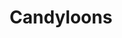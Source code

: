 ---
layout: catalog
slug: products
title: "Candyloons"
category: "catalog"
show_products: "false"
directory: candyloon
pdf: candyloon-brochure.pdf
cover: candyloon-brochure-cover.jpg
filebase: pages/candyloon%20brochure%20final%20print
extension: jpg
numslides: 11
spread: true
---